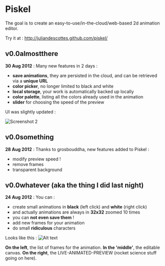 Piskel
======

The goal is to create an easy-to-use/in-the-cloud/web-based 2d animation editor. 

Try it at : http://juliandescottes.github.com/piskel/

v0.0almostthere
------------------------------------
**30 Aug 2012** : Many new features in 2 days :
* __save animations__, they are persisted in the cloud, and can be retrieved via a __unique URL__
* __color picker__, no longer limited to black and white 
* __local storage__, your work is automatically backed up locally
* __color palette__, listing all the colors already used in the animation
* __slider__ for choosing the speed of the preview

UI was slightly updated : 

![Screenshot 2](https://dl.dropbox.com/u/17803671/screen_piskel_2.png "Screenshot 2")

v0.0something
------------------------------------
**28 Aug 2012** : Thanks to grosbouddha, new features added to Piskel :
* modify preview speed !
* remove frames
* transparent background

v0.0whatever (aka the thing I did last night)
------------------------------------
**24 Aug 2012** : You can :
* create small animations in __black__ (left click) and __white__ (right click)
* and actually animations are always in __32x32__ zoomed 10 times
* you can __not even save them__ ! 
* add new frames for your animation
* do small __ridiculous__ characters

Looks like this : 
![Alt text](https://dl.dropbox.com/u/17803671/screen_piskel.png "Optional title")

**On the left**, the list of frames for the animation. 
**In the 'middle'**, the editable canvas.
**On the right**, the LIVE-ANIMATED-PREVIEW (rocket science stuff going on here).

